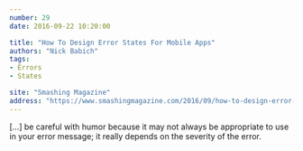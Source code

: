 ```yaml
---
number: 29
date: 2016-09-22 10:20:00

title: "How To Design Error States For Mobile Apps"
authors: "Nick Babich"
tags:
- Errors
- States

site: "Smashing Magazine"
address: "https://www.smashingmagazine.com/2016/09/how-to-design-error-states-for-mobile-apps/"
---
```


[…] be careful with humor because it may not always be appropriate to use in your error message; it really depends on the severity of the error.
